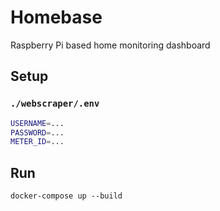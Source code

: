 # Homebase

Raspberry Pi based home monitoring dashboard

## Setup

### `./webscraper/.env`

```bash
USERNAME=...
PASSWORD=...
METER_ID=...
```

## Run

`docker-compose up --build`
